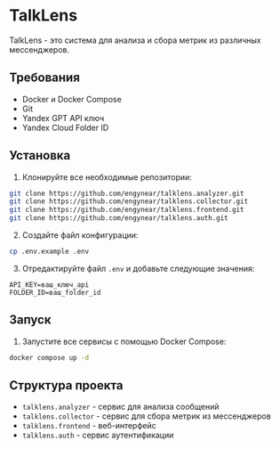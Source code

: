 # TalkLens

TalkLens - это система для анализа и сбора метрик из различных мессенджеров.

## Требования

- Docker и Docker Compose
- Git
- Yandex GPT API ключ
- Yandex Cloud Folder ID

## Установка

1. Клонируйте все необходимые репозитории:

```bash
git clone https://github.com/engynear/talklens.analyzer.git
git clone https://github.com/engynear/talklens.collector.git
git clone https://github.com/engynear/talklens.frontend.git
git clone https://github.com/engynear/talklens.auth.git
```

2. Создайте файл конфигурации:

```bash
cp .env.example .env
```

3. Отредактируйте файл `.env` и добавьте следующие значения:
```
API_KEY=ваш_ключ_api
FOLDER_ID=ваш_folder_id
```

## Запуск

1. Запустите все сервисы с помощью Docker Compose:

```bash
docker compose up -d
```

## Структура проекта

- `talklens.analyzer` - сервис для анализа сообщений
- `talklens.collector` - сервис для сбора метрик из мессенджеров
- `talklens.frontend` - веб-интерфейс
- `talklens.auth` - сервис аутентификации
